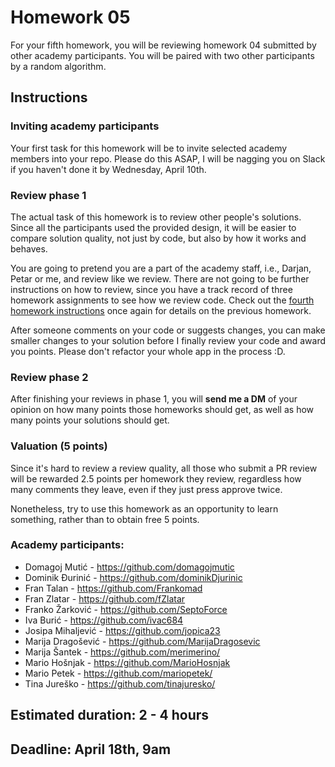 # Homework 05

For your fifth homework, you will be reviewing homework 04 submitted by other academy participants. You will be paired with two other participants by a random algorithm.

## Instructions

### Inviting academy participants

Your first task for this homework will be to invite selected academy members into your repo. Please do this ASAP, I will be nagging you on Slack if you haven't done it by Wednesday, April 10th.

### Review phase 1

The actual task of this homework is to review other people's solutions. Since all the participants used the provided design, it will be easier to compare solution quality, not just by code, but also by how it works and behaves.

You are going to pretend you are a part of the academy staff, i.e., Darjan, Petar or me, and review like we review. There are not going to be further instructions on how to review, since you have a track record of three homework assignments to see how we review code. Check out the [fourth homework instructions](./04.md) once again for details on the previous homework.

After someone comments on your code or suggests changes, you can make smaller changes to your solution before I finally review your code and award you points. Please don't refactor your whole app in the process :D.

### Review phase 2

After finishing your reviews in phase 1, you will **send me a DM** of your opinion on how many points those homeworks should get, as well as how many points your solutions should get.

### Valuation (5 points)

Since it's hard to review a review quality, all those who submit a PR review will be rewarded 2.5 points per homework they review, regardless how many comments they leave, even if they just press approve twice.

Nonetheless, try to use this homework as an opportunity to learn something, rather than to obtain free 5 points.

### Academy participants:

- Domagoj Mutić - https://github.com/domagojmutic
- Dominik Đurinić - https://github.com/dominikDjurinic
- Fran Talan - https://github.com/Frankomad
- Fran Zlatar - https://github.com/fZlatar
- Franko Žarković - https://github.com/SeptoForce
- Iva Burić - https://github.com/ivac684
- Josipa Mihaljević - https://github.com/jopica23
- Marija Dragošević - https://github.com/MarijaDragosevic
- Marija Šantek - https://github.com/merimerino/
- Mario Hošnjak - https://github.com/MarioHosnjak
- Mario Petek - https://github.com/mariopetek/
- Tina Jureško - https://github.com/tinajuresko/

## Estimated duration: 2 - 4 hours
## Deadline: April 18th, 9am
